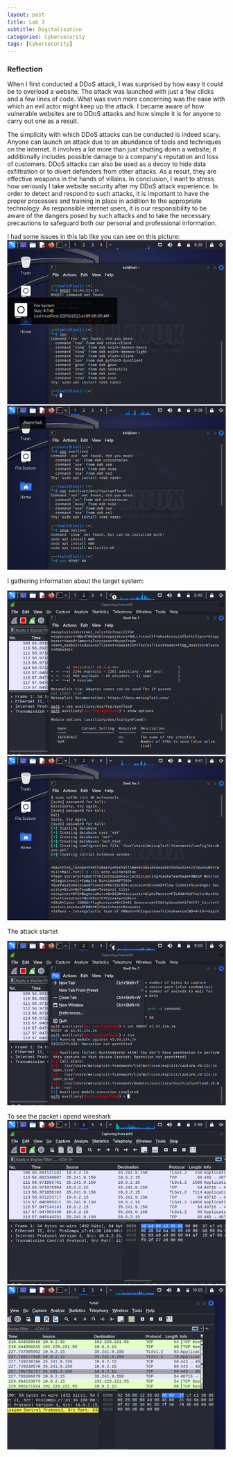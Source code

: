 ```yaml
---
layout: post
title: Lab 3
subtitle: Digitalisation
categories: Cybersecurity
tags: [Cybersecurity]
---
```



### Reflection

When I first conducted a DDoS attack, I was surprised by how easy it could be to overload a website. The attack was launched with just a few clicks and a few lines of code. What was even more concerning was the ease with which an evil actor might keep up the attack. I became aware of how vulnerable websites are to DDoS attacks and how simple it is for anyone to carry out one as a result.

The simplicity with which DDoS attacks can be conducted is indeed scary. Anyone can launch an attack due to an abundance of tools and techniques on the internet. It involves a lot more than just shutting down a website; it additionally includes possible damage to a company's reputation and loss of customers.
DDoS attacks can also be used as a decoy to hide data exfiltration or to divert defenders from other attacks. As a result, they are effective weapons in the hands of villains.
In conclusion, I want to stress how seriously I take website security after my DDoS attack experience. In order to detect and respond to such attacks, it is important to have the proper processes and training in place in addition to the appropriate technology. As responsible internet users, it is our responsibility to be aware of the dangers posed by such attacks and to take the necessary precautions to safeguard both our personal and professional information.



I had some issues in this lab like you can see  on this  picture:
![datacamp certification](/assets/images/banners/lab3/2.png)
![datacamp certification](/assets/images/banners/lab3/begining.png)

   I gathering information about  the  target system:
   
![datacamp certification](/assets/images/banners/lab3/database2.png)
![datacamp certification](/assets/images/banners/lab3/database.png)

The attack startet 

![datacamp certification](/assets/images/banners/lab3/lab3database3.png)

To see the packet  i opend  wireshark 
![datacamp certification](/assets/images/banners/lab3/wireshark.png)
![datacamp certification](/assets/images/banners/lab3/wiresharke2.png)

